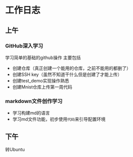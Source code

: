 # 工作日志
## 上午
### GitHub深入学习
学习简单的基础的github操作
主要包括
- 创建仓库（真正创建一个能用的仓库，之前不能用的都删了）
- 创建SSH key（虽然不知道干什么但是创建了才能上传）
- 创建test_demo实现操作熟悉
- 创建Mnist仓库上传第一周代码

### markdown文件创作学习
- 学习构建md的语言
- 学习md文件功能，初步使用```代码```来引导配置环境

## 下午
转Ubuntu
